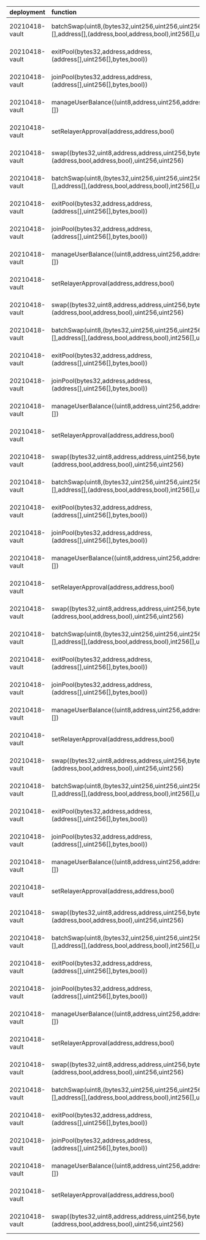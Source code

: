 | deployment     | function                                                                                                          | role                                                               | chain     | caller                                    | caller_address                             |
|:---------------|:------------------------------------------------------------------------------------------------------------------|:-------------------------------------------------------------------|:----------|:------------------------------------------|:-------------------------------------------|
| 20210418-vault | batchSwap(uint8,(bytes32,uint256,uint256,uint256,bytes)[],address[],(address,bool,address,bool),int256[],uint256) | 0x1282ab709b2b70070f829c46bc36f76b32ad4989fecb2fcb09a1b3ce00bbfc30 | arbitrum  | 20231031-batch-relayer-v6/BalancerRelayer | 0x9B892E515D2Ab8869F17488d64B3b918731cc70d |
| 20210418-vault | exitPool(bytes32,address,address,(address[],uint256[],bytes,bool))                                                | 0xc149e88b59429ded7f601ab52ecd62331cac006ae07c16543439ed138dcb8d34 | arbitrum  | 20231031-batch-relayer-v6/BalancerRelayer | 0x9B892E515D2Ab8869F17488d64B3b918731cc70d |
| 20210418-vault | joinPool(bytes32,address,address,(address[],uint256[],bytes,bool))                                                | 0x78ad1b68d148c070372f8643c4648efbb63c6a8a338f3c24714868e791367653 | arbitrum  | 20231031-batch-relayer-v6/BalancerRelayer | 0x9B892E515D2Ab8869F17488d64B3b918731cc70d |
| 20210418-vault | manageUserBalance((uint8,address,uint256,address,address)[])                                                      | 0xeba777d811cd36c06d540d7ff2ed18ed042fd67bbf7c9afcf88c818c7ee6b498 | arbitrum  | 20231031-batch-relayer-v6/BalancerRelayer | 0x9B892E515D2Ab8869F17488d64B3b918731cc70d |
| 20210418-vault | setRelayerApproval(address,address,bool)                                                                          | 0x0014a06d322ff07fcc02b12f93eb77bb76e28cdee4fc0670b9dec98d24bbfec8 | arbitrum  | 20231031-batch-relayer-v6/BalancerRelayer | 0x9B892E515D2Ab8869F17488d64B3b918731cc70d |
| 20210418-vault | swap((bytes32,uint8,address,address,uint256,bytes),(address,bool,address,bool),uint256,uint256)                   | 0x7b8a1d293670124924a0f532213753b89db10bde737249d4540e9a03657d1aff | arbitrum  | 20231031-batch-relayer-v6/BalancerRelayer | 0x9B892E515D2Ab8869F17488d64B3b918731cc70d |
| 20210418-vault | batchSwap(uint8,(bytes32,uint256,uint256,uint256,bytes)[],address[],(address,bool,address,bool),int256[],uint256) | 0x1282ab709b2b70070f829c46bc36f76b32ad4989fecb2fcb09a1b3ce00bbfc30 | avalanche | 20231031-batch-relayer-v6/BalancerRelayer | 0xA084c11cb55e67C9becf9607f1DBB20ec4D5E7b2 |
| 20210418-vault | exitPool(bytes32,address,address,(address[],uint256[],bytes,bool))                                                | 0xc149e88b59429ded7f601ab52ecd62331cac006ae07c16543439ed138dcb8d34 | avalanche | 20231031-batch-relayer-v6/BalancerRelayer | 0xA084c11cb55e67C9becf9607f1DBB20ec4D5E7b2 |
| 20210418-vault | joinPool(bytes32,address,address,(address[],uint256[],bytes,bool))                                                | 0x78ad1b68d148c070372f8643c4648efbb63c6a8a338f3c24714868e791367653 | avalanche | 20231031-batch-relayer-v6/BalancerRelayer | 0xA084c11cb55e67C9becf9607f1DBB20ec4D5E7b2 |
| 20210418-vault | manageUserBalance((uint8,address,uint256,address,address)[])                                                      | 0xeba777d811cd36c06d540d7ff2ed18ed042fd67bbf7c9afcf88c818c7ee6b498 | avalanche | 20231031-batch-relayer-v6/BalancerRelayer | 0xA084c11cb55e67C9becf9607f1DBB20ec4D5E7b2 |
| 20210418-vault | setRelayerApproval(address,address,bool)                                                                          | 0x0014a06d322ff07fcc02b12f93eb77bb76e28cdee4fc0670b9dec98d24bbfec8 | avalanche | 20231031-batch-relayer-v6/BalancerRelayer | 0xA084c11cb55e67C9becf9607f1DBB20ec4D5E7b2 |
| 20210418-vault | swap((bytes32,uint8,address,address,uint256,bytes),(address,bool,address,bool),uint256,uint256)                   | 0x7b8a1d293670124924a0f532213753b89db10bde737249d4540e9a03657d1aff | avalanche | 20231031-batch-relayer-v6/BalancerRelayer | 0xA084c11cb55e67C9becf9607f1DBB20ec4D5E7b2 |
| 20210418-vault | batchSwap(uint8,(bytes32,uint256,uint256,uint256,bytes)[],address[],(address,bool,address,bool),int256[],uint256) | 0x1282ab709b2b70070f829c46bc36f76b32ad4989fecb2fcb09a1b3ce00bbfc30 | base      | 20231031-batch-relayer-v6/BalancerRelayer | 0x7C3C773C878d2238a9b64d8CEE02377BF07ED06a |
| 20210418-vault | exitPool(bytes32,address,address,(address[],uint256[],bytes,bool))                                                | 0xc149e88b59429ded7f601ab52ecd62331cac006ae07c16543439ed138dcb8d34 | base      | 20231031-batch-relayer-v6/BalancerRelayer | 0x7C3C773C878d2238a9b64d8CEE02377BF07ED06a |
| 20210418-vault | joinPool(bytes32,address,address,(address[],uint256[],bytes,bool))                                                | 0x78ad1b68d148c070372f8643c4648efbb63c6a8a338f3c24714868e791367653 | base      | 20231031-batch-relayer-v6/BalancerRelayer | 0x7C3C773C878d2238a9b64d8CEE02377BF07ED06a |
| 20210418-vault | manageUserBalance((uint8,address,uint256,address,address)[])                                                      | 0xeba777d811cd36c06d540d7ff2ed18ed042fd67bbf7c9afcf88c818c7ee6b498 | base      | 20231031-batch-relayer-v6/BalancerRelayer | 0x7C3C773C878d2238a9b64d8CEE02377BF07ED06a |
| 20210418-vault | setRelayerApproval(address,address,bool)                                                                          | 0x0014a06d322ff07fcc02b12f93eb77bb76e28cdee4fc0670b9dec98d24bbfec8 | base      | 20231031-batch-relayer-v6/BalancerRelayer | 0x7C3C773C878d2238a9b64d8CEE02377BF07ED06a |
| 20210418-vault | swap((bytes32,uint8,address,address,uint256,bytes),(address,bool,address,bool),uint256,uint256)                   | 0x7b8a1d293670124924a0f532213753b89db10bde737249d4540e9a03657d1aff | base      | 20231031-batch-relayer-v6/BalancerRelayer | 0x7C3C773C878d2238a9b64d8CEE02377BF07ED06a |
| 20210418-vault | batchSwap(uint8,(bytes32,uint256,uint256,uint256,bytes)[],address[],(address,bool,address,bool),int256[],uint256) | 0x1282ab709b2b70070f829c46bc36f76b32ad4989fecb2fcb09a1b3ce00bbfc30 | gnosis    | 20231031-batch-relayer-v6/BalancerRelayer | 0x2163c2FcD0940e84B8a68991bF926eDfB0Cd926C |
| 20210418-vault | exitPool(bytes32,address,address,(address[],uint256[],bytes,bool))                                                | 0xc149e88b59429ded7f601ab52ecd62331cac006ae07c16543439ed138dcb8d34 | gnosis    | 20231031-batch-relayer-v6/BalancerRelayer | 0x2163c2FcD0940e84B8a68991bF926eDfB0Cd926C |
| 20210418-vault | joinPool(bytes32,address,address,(address[],uint256[],bytes,bool))                                                | 0x78ad1b68d148c070372f8643c4648efbb63c6a8a338f3c24714868e791367653 | gnosis    | 20231031-batch-relayer-v6/BalancerRelayer | 0x2163c2FcD0940e84B8a68991bF926eDfB0Cd926C |
| 20210418-vault | manageUserBalance((uint8,address,uint256,address,address)[])                                                      | 0xeba777d811cd36c06d540d7ff2ed18ed042fd67bbf7c9afcf88c818c7ee6b498 | gnosis    | 20231031-batch-relayer-v6/BalancerRelayer | 0x2163c2FcD0940e84B8a68991bF926eDfB0Cd926C |
| 20210418-vault | setRelayerApproval(address,address,bool)                                                                          | 0x0014a06d322ff07fcc02b12f93eb77bb76e28cdee4fc0670b9dec98d24bbfec8 | gnosis    | 20231031-batch-relayer-v6/BalancerRelayer | 0x2163c2FcD0940e84B8a68991bF926eDfB0Cd926C |
| 20210418-vault | swap((bytes32,uint8,address,address,uint256,bytes),(address,bool,address,bool),uint256,uint256)                   | 0x7b8a1d293670124924a0f532213753b89db10bde737249d4540e9a03657d1aff | gnosis    | 20231031-batch-relayer-v6/BalancerRelayer | 0x2163c2FcD0940e84B8a68991bF926eDfB0Cd926C |
| 20210418-vault | batchSwap(uint8,(bytes32,uint256,uint256,uint256,bytes)[],address[],(address,bool,address,bool),int256[],uint256) | 0x1282ab709b2b70070f829c46bc36f76b32ad4989fecb2fcb09a1b3ce00bbfc30 | mainnet   | 20231031-batch-relayer-v6/BalancerRelayer | 0x35Cea9e57A393ac66Aaa7E25C391D52C74B5648f |
| 20210418-vault | exitPool(bytes32,address,address,(address[],uint256[],bytes,bool))                                                | 0xc149e88b59429ded7f601ab52ecd62331cac006ae07c16543439ed138dcb8d34 | mainnet   | 20231031-batch-relayer-v6/BalancerRelayer | 0x35Cea9e57A393ac66Aaa7E25C391D52C74B5648f |
| 20210418-vault | joinPool(bytes32,address,address,(address[],uint256[],bytes,bool))                                                | 0x78ad1b68d148c070372f8643c4648efbb63c6a8a338f3c24714868e791367653 | mainnet   | 20231031-batch-relayer-v6/BalancerRelayer | 0x35Cea9e57A393ac66Aaa7E25C391D52C74B5648f |
| 20210418-vault | manageUserBalance((uint8,address,uint256,address,address)[])                                                      | 0xeba777d811cd36c06d540d7ff2ed18ed042fd67bbf7c9afcf88c818c7ee6b498 | mainnet   | 20231031-batch-relayer-v6/BalancerRelayer | 0x35Cea9e57A393ac66Aaa7E25C391D52C74B5648f |
| 20210418-vault | setRelayerApproval(address,address,bool)                                                                          | 0x0014a06d322ff07fcc02b12f93eb77bb76e28cdee4fc0670b9dec98d24bbfec8 | mainnet   | 20231031-batch-relayer-v6/BalancerRelayer | 0x35Cea9e57A393ac66Aaa7E25C391D52C74B5648f |
| 20210418-vault | swap((bytes32,uint8,address,address,uint256,bytes),(address,bool,address,bool),uint256,uint256)                   | 0x7b8a1d293670124924a0f532213753b89db10bde737249d4540e9a03657d1aff | mainnet   | 20231031-batch-relayer-v6/BalancerRelayer | 0x35Cea9e57A393ac66Aaa7E25C391D52C74B5648f |
| 20210418-vault | batchSwap(uint8,(bytes32,uint256,uint256,uint256,bytes)[],address[],(address,bool,address,bool),int256[],uint256) | 0x1282ab709b2b70070f829c46bc36f76b32ad4989fecb2fcb09a1b3ce00bbfc30 | optimism  | 20231031-batch-relayer-v6/BalancerRelayer | 0x015ACA20a1422F3c729086c17f15F10e0CfbC75A |
| 20210418-vault | exitPool(bytes32,address,address,(address[],uint256[],bytes,bool))                                                | 0xc149e88b59429ded7f601ab52ecd62331cac006ae07c16543439ed138dcb8d34 | optimism  | 20231031-batch-relayer-v6/BalancerRelayer | 0x015ACA20a1422F3c729086c17f15F10e0CfbC75A |
| 20210418-vault | joinPool(bytes32,address,address,(address[],uint256[],bytes,bool))                                                | 0x78ad1b68d148c070372f8643c4648efbb63c6a8a338f3c24714868e791367653 | optimism  | 20231031-batch-relayer-v6/BalancerRelayer | 0x015ACA20a1422F3c729086c17f15F10e0CfbC75A |
| 20210418-vault | manageUserBalance((uint8,address,uint256,address,address)[])                                                      | 0xeba777d811cd36c06d540d7ff2ed18ed042fd67bbf7c9afcf88c818c7ee6b498 | optimism  | 20231031-batch-relayer-v6/BalancerRelayer | 0x015ACA20a1422F3c729086c17f15F10e0CfbC75A |
| 20210418-vault | setRelayerApproval(address,address,bool)                                                                          | 0x0014a06d322ff07fcc02b12f93eb77bb76e28cdee4fc0670b9dec98d24bbfec8 | optimism  | 20231031-batch-relayer-v6/BalancerRelayer | 0x015ACA20a1422F3c729086c17f15F10e0CfbC75A |
| 20210418-vault | swap((bytes32,uint8,address,address,uint256,bytes),(address,bool,address,bool),uint256,uint256)                   | 0x7b8a1d293670124924a0f532213753b89db10bde737249d4540e9a03657d1aff | optimism  | 20231031-batch-relayer-v6/BalancerRelayer | 0x015ACA20a1422F3c729086c17f15F10e0CfbC75A |
| 20210418-vault | batchSwap(uint8,(bytes32,uint256,uint256,uint256,bytes)[],address[],(address,bool,address,bool),int256[],uint256) | 0x1282ab709b2b70070f829c46bc36f76b32ad4989fecb2fcb09a1b3ce00bbfc30 | polygon   | 20231031-batch-relayer-v6/BalancerRelayer | 0xB1ED8d3b5059b3281D43306cC9D043cE8B22599b |
| 20210418-vault | exitPool(bytes32,address,address,(address[],uint256[],bytes,bool))                                                | 0xc149e88b59429ded7f601ab52ecd62331cac006ae07c16543439ed138dcb8d34 | polygon   | 20231031-batch-relayer-v6/BalancerRelayer | 0xB1ED8d3b5059b3281D43306cC9D043cE8B22599b |
| 20210418-vault | joinPool(bytes32,address,address,(address[],uint256[],bytes,bool))                                                | 0x78ad1b68d148c070372f8643c4648efbb63c6a8a338f3c24714868e791367653 | polygon   | 20231031-batch-relayer-v6/BalancerRelayer | 0xB1ED8d3b5059b3281D43306cC9D043cE8B22599b |
| 20210418-vault | manageUserBalance((uint8,address,uint256,address,address)[])                                                      | 0xeba777d811cd36c06d540d7ff2ed18ed042fd67bbf7c9afcf88c818c7ee6b498 | polygon   | 20231031-batch-relayer-v6/BalancerRelayer | 0xB1ED8d3b5059b3281D43306cC9D043cE8B22599b |
| 20210418-vault | setRelayerApproval(address,address,bool)                                                                          | 0x0014a06d322ff07fcc02b12f93eb77bb76e28cdee4fc0670b9dec98d24bbfec8 | polygon   | 20231031-batch-relayer-v6/BalancerRelayer | 0xB1ED8d3b5059b3281D43306cC9D043cE8B22599b |
| 20210418-vault | swap((bytes32,uint8,address,address,uint256,bytes),(address,bool,address,bool),uint256,uint256)                   | 0x7b8a1d293670124924a0f532213753b89db10bde737249d4540e9a03657d1aff | polygon   | 20231031-batch-relayer-v6/BalancerRelayer | 0xB1ED8d3b5059b3281D43306cC9D043cE8B22599b |
| 20210418-vault | batchSwap(uint8,(bytes32,uint256,uint256,uint256,bytes)[],address[],(address,bool,address,bool),int256[],uint256) | 0x1282ab709b2b70070f829c46bc36f76b32ad4989fecb2fcb09a1b3ce00bbfc30 | zkevm     | 20231031-batch-relayer-v6/BalancerRelayer | 0x8e620FfCa2580ed87241D7e10F85EE75d0a906F5 |
| 20210418-vault | exitPool(bytes32,address,address,(address[],uint256[],bytes,bool))                                                | 0xc149e88b59429ded7f601ab52ecd62331cac006ae07c16543439ed138dcb8d34 | zkevm     | 20231031-batch-relayer-v6/BalancerRelayer | 0x8e620FfCa2580ed87241D7e10F85EE75d0a906F5 |
| 20210418-vault | joinPool(bytes32,address,address,(address[],uint256[],bytes,bool))                                                | 0x78ad1b68d148c070372f8643c4648efbb63c6a8a338f3c24714868e791367653 | zkevm     | 20231031-batch-relayer-v6/BalancerRelayer | 0x8e620FfCa2580ed87241D7e10F85EE75d0a906F5 |
| 20210418-vault | manageUserBalance((uint8,address,uint256,address,address)[])                                                      | 0xeba777d811cd36c06d540d7ff2ed18ed042fd67bbf7c9afcf88c818c7ee6b498 | zkevm     | 20231031-batch-relayer-v6/BalancerRelayer | 0x8e620FfCa2580ed87241D7e10F85EE75d0a906F5 |
| 20210418-vault | setRelayerApproval(address,address,bool)                                                                          | 0x0014a06d322ff07fcc02b12f93eb77bb76e28cdee4fc0670b9dec98d24bbfec8 | zkevm     | 20231031-batch-relayer-v6/BalancerRelayer | 0x8e620FfCa2580ed87241D7e10F85EE75d0a906F5 |
| 20210418-vault | swap((bytes32,uint8,address,address,uint256,bytes),(address,bool,address,bool),uint256,uint256)                   | 0x7b8a1d293670124924a0f532213753b89db10bde737249d4540e9a03657d1aff | zkevm     | 20231031-batch-relayer-v6/BalancerRelayer | 0x8e620FfCa2580ed87241D7e10F85EE75d0a906F5 |